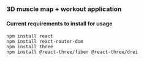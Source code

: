 ### 3D muscle map + workout application

#### Current requirements to install for usage
```
npm install react
npm install react-router-dom
npm install three
npm install @react-three/fiber @react-three/drei
```